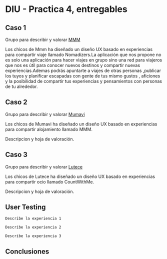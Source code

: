 # DIU - Practica 4, entregables

## Caso 1

Grupo para describir y valorar [MMM](https://github.com/patchispatch/DIU20)


Los chicos de Mmm ha diseñado un diseño UX basado en experiencias para compartir viaje llamado Nomadizers.La aplicación que nos propone no es solo una aplicación para hacer viajes en grupo sino una red para viajeros que nos es útil para conocer nuevos destinos y compartir nuevas experiencias.Ademas podrás apuntarte a viajes de otras personas ,publicar los tuyos y planificar escapadas con gente de tus mismo gustos , aficiones y la posibilidad de compartir tus experiencias y pensamientos con personas de tu alrededor.  

## Caso 2


Grupo para describir y valorar [Mumavi](https://github.com/javiercdag/DIU20)

Los chicos de Mumavi ha diseñado un diseño UX basado en experiencias para compartir alojamiento llamado MMM.

Descripcion y hoja de valoración.  


## Caso 3

Grupo para describir y valorar [Lutece](https://github.com/IvanitiX/DIU20)

Los chicos de Lutece ha diseñado un diseño UX basado en experiencias para compartir ocio​ llamado CountWithMe.

Descripcion y hoja de valoración.   

## User Testing

	Describe la experiencia 1

	Describe la experiencia 2

	Describe la experiencia 3


## Conclusiones

